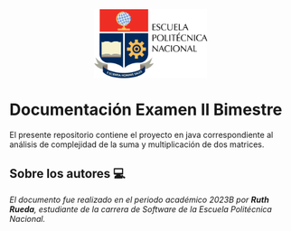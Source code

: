 <div style="display: flex; margin-bottom: 20px;">
  <img src="https://raw.githubusercontent.com/fernygeek/AntBot/main/figuras/logoEPN.png" alt="logoEPN" style="width: 200px; margin-left: 150px;">
</div>

# **Documentación Examen II Bimestre** 
El presente repositorio contiene el proyecto en java correspondiente al análisis de complejidad de la suma y multiplicación de dos matrices.

## Sobre los autores 💻

*El documento fue realizado en el periodo académico 2023B por **Ruth Rueda**, estudiante de la carrera de Software de la Escuela Politécnica Nacional.*